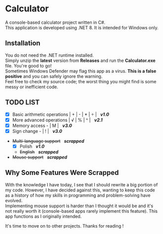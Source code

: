# Calculator
A console-based calculator project written in C#.<br />This application is developed using .NET 8. It is intended for Windows only.

## Installation
You do not need the .NET runtime installed.<br />
Simply unzip the **latest** version from **Releases** and run the **Calculator.exe** file. You're good to go!<br />
Sometimes Windows Defender may flag this app as a virus. **This is a false positive** and you can safely ignore the warning.<br />
Feel free to check my source code; the worst thing you might find is some messy or  inefficient code.

## TODO LIST
- [x] Basic arithmetic operations | + | - | * | ÷ |&nbsp;&nbsp; ***v1.0***
- [x] More advanced operations | √ | % | ^ |&nbsp;&nbsp; ***v2.1***
- [x] Memory access - | M |&nbsp;&nbsp; ***v3.0***
- [x] Sign change - | ! |&nbsp;&nbsp; ***v3.0***
- ~~Multi-language support~~&nbsp;&nbsp; ***scrapped***
    - [x] Polish&nbsp;&nbsp; ***v1.0***
    - ~~English~~&nbsp;&nbsp; ***scrapped***
-  ~~Mouse support~~&nbsp;&nbsp; ***scrapped***

## Why Some Features Were Scrapped
With the knowledge I have today, I see that I should rewrite a big portion of my code. However, I have decided against this, wanting to keep this code as a history of how my skills in programming and problem-solving have evolved. <br />
Implementing mouse support is harder than I thought it would be and it's not really worth it (console-based apps rarely implement this feature). This app functions as I originally intended. <br />

It's time to move on to other projects. Thanks for reading ! 